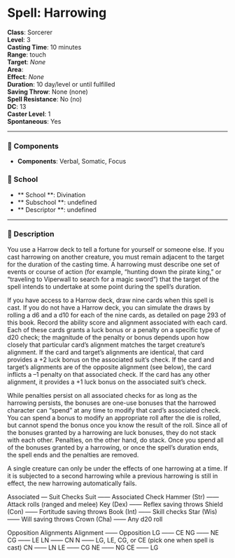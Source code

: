 
# Spell: Harrowing
**Class**: Sorcerer  
**Level**: 3  
**Casting Time**: 10 minutes  
**Range**: touch  
**Target**: _None_  
**Area**:   
**Effect**: _None_  
**Duration**: 10 day/level or until fulfilled  
**Saving Throw**: None (none)  
**Spell Resistance**: No (no)  
**DC**: 13  
**Caster Level**: 1  
**Spontaneous**: Yes

---

### 🔮 Components
- **Components**: Verbal, Somatic, Focus

### 🏫 School
- ** School **: Divination
- ** Subschool **: undefined
- ** Descriptor **: undefined
---

### 📜 Description
You use a Harrow deck to tell a fortune for yourself or someone else. If you cast harrowing on another creature, you must remain adjacent to the target for the duration of the casting time. A harrowing must describe one set of events or course of action (for example, “hunting down the pirate king,” or “traveling to Viperwall to search for a magic sword”) that the target of the spell intends to undertake at some point during the spell’s duration.

If you have access to a Harrow deck, draw nine cards when this spell is cast. If you do not have a Harrow deck, you can simulate the draws by rolling a d6 and a d10 for each of the nine cards, as detailed on page 293 of this book. Record the ability score and alignment associated with each card. Each of these cards grants a luck bonus or a penalty on a specific type of d20 check; the magnitude of the penalty or bonus depends upon how closely that particular card’s alignment matches the target creature’s alignment. If the card and target’s alignments are identical, that card provides a +2 luck bonus on the associated suit’s check. If the card and target’s alignments are of the opposite alignment (see below), the card inflicts a –1 penalty on that associated check. If the card has any other alignment, it provides a +1 luck bonus on the associated suit’s check.

While penalties persist on all associated checks for as long as the harrowing persists, the bonuses are one-use bonuses that the harrowed character can “spend” at any time to modify that card’s associated check. You can spend a bonus to modify an appropriate roll after the die is rolled, but cannot spend the bonus once you know the result of the roll. Since all of the bonuses granted by a harrowing are luck bonuses, they do not stack with each other. Penalties, on the other hand, do stack. Once you spend all of the bonuses granted by a harrowing, or once the spell’s duration ends, the spell ends and the penalties are removed.

A single creature can only be under the effects of one harrowing at a time. If it is subjected to a second harrowing while a previous harrowing is still in effect, the new harrowing automatically fails.

Associated — Suit Checks
Suit —— Associated Check
Hammer (Str) —— Attack rolls (ranged and melee)
Key (Dex) —— Reflex saving throws
Shield (Con) —— Fortitude saving throws
Book (Int) —— Skill checks
Star (Wis) —— Will saving throws
Crown (Cha) —— Any d20 roll

Opposition Alignments
Alignment —— Opposition
LG —— CE
NG —— NE
CG —— LE
LN —— CN
N —— LG, LE, CG, or CE (pick one when spell is cast)
CN —— LN
LE —— CG
NE —— NG
CE —— LG
